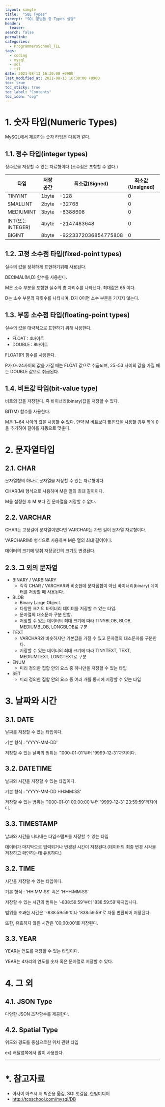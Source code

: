 ```yaml
---
layout: single
title:  "SQL Types"
excerpt: "SQL 문법들 중 Types 설명"
header:
  teaser: 
search: false
permalink:
categories: 
  - ProgrammersSchool_TIL
tags:
  - coding
  - mysql
  - sql
  - til
date: 2021-08-13 16:30:00 +0900
last_modified_at: 2021-08-13 16:30:00 +0900
toc: true
toc_sticky: true
toc_label: "Contents"
toc_icon: "cog"
---
```


# 1. 숫자 타입(Numeric Types)

MySQL에서 제공하는 숫자 타입은 다음과 같다.

## 1.1. 정수 타입(integer types)

정수값을 저장할 수 있는 자료형이다.(소수점은 포함할 수 없다.)

|타입|저장 공간|최소값(Signed)|최소값(Unsigned)|최대값(Signed)|최대값(Unsigned)|
|---|---|---|---|---|---|
|TINYINT|1byte|-128|0|127|255|
|SMALLINT|2byte|-32768|0|32767|65535|
|MEDIUMINT|3byte|-8388608|0|8388607|16777215|
|INT(또는 INTEGER)|4byte|-2147483648|0|2147483647|4294967295|
|BIGINT|8byte|-9223372036854775808|0|9223372036854775807|18446744073709551615|

## 1.2. 고정 소수점 타입(fixed-point types)

실수의 값을 정확하게 표현하기위해 사용된다.

DECIMAL(M,D) 함수를 사용한다.

M은 소수 부분을 포함한 실수의 총 자리수를 나타낸다. 최대값은 65 이다.

D는 소수 부분의 자릿수를 나타내며, D가 0이면 소수 부분을 가지지 않는다.


## 1.3. 부동 소수점 타입(floating-point types)

실수의 값을 대략적으로 표현하기 위해 사용한다.

- FLOAT : 4바이트
- DOUBLE : 8바이트

FLOAT(P) 함수를 사용한다.

P가 0~24사이의 값을 가질 때는 FLOAT 값으로 취급되며, 25~53 사이의 값을 가질 때는 DOUBLE 값으로 취급된다.

## 1.4. 비트값 타입(bit-value type)

비트의 값을 저장한다. 즉 바이너리(binary)값을 저장할 수 있다.

BIT(M) 함수를 사용한다.

M은 1~64 사이의 값을 사용할 수 있다. 만약 M 비트보다 짧은값을 사용할 경우 앞에 0을 추가하여 길이를 자동으로 맞춘다.

# 2. 문자열타입

## 2.1. CHAR

문자열형의 하나로 문자열을 저장할 수 있는 자료형이다.

CHAR(M) 형식으로 사용하며 M은 열의 최대 길이이다.

M을 설정한 후 M 보다 긴 문자열을 저장할 수 없다.

## 2.2. VARCHAR

CHAR는 고정길이 문자열이였다면 VARCHAR는 가변 길이 문자열 자료형이다.

VARCHAR(M) 형식으로 사용하며 M은 열의 최대 길이이다.

데이터의 크기에 맞춰 저장공간의 크기도 변경된다.

## 2.3. 그 외의 문자열

- BINARY / VARBINARY
  - 각각 CHAR / VARCHAR와 비슷한데 문자집합이 아닌 바이너리(binary) 데이터를 저장할 때 사용된다.
- BLOB
  - Binary Large Object. 
  - 다양한 크기의 바이너리 데이터를 저장할 수 있는 타입. 
  - 문자열의 대소문자 구분 안함.
  - 저장할 수 있는 데이터의 최대 크기에 따라 TINYBLOB, BLOB, MEDIUMBLOB, LONGBLOB로 구분
- TEXT
  - VARCHAR와 비슷하지만 기본값을 가질 수 있고 문자열의 대소문자를 구분한다.
  - 저장할 수 있는 데이터의 최대 크기에 따라 TINYTEXT, TEXT, MEDIUMTEXT, LONGTEXT로 구분
- ENUM
  - 미리 정의한 집합 안의 요소 중 하나만을 저장할 수 있는 타입
- SET
  - 미리 정의한 집합 안의 요소 중 여러 개를 동시에 저장할 수 있는 타입

# 3. 날짜와 시간

## 3.1. DATE

날짜를 저장할 수 있는 타입이다.

기본 형식 : 'YYYY-MM-DD'

저장할 수 있는 날짜의 범위는 '1000-01-01'부터 '9999-12-31'까지이다.

## 3.2. DATETIME

날짜와 시간을 저장할 수 있는 타입이다.

기본 형식 : 'YYYY-MM-DD HH:MM:SS'

저장할 수 있는 범위는 '1000-01-01 00:00:00'부터 '9999-12-31 23:59:59'까지이다.

## 3.3. TIMESTAMP

날짜와 시간을 나타내는 타임스탬프를 저장할 수 있는 타입

데이터가 마지막으로 입력되거나 변경된 시간이 저장된다.(데이터의 최종 변경 시각을 저장하고 확인하는데 유용하다.)

## 3.2. TIME

시간을 저장할 수 있는 타압이다.

기본 형식 : 'HH:MM:SS' 혹은 'HHH:MM:SS'

저장할 수 있는 시간의 범위는 '-838:59:59'부터 '838:59:59'까지입니다.

범위를 초과한 시간은 '-838:59:59'이나 '838:59:59'로 자동 변환되어 저장된다.

또한, 유효하지 않은 시간은 '00:00:00'로 저장된다.

## 3.3. YEAR

YEAR는 연도를 저장할 수 있는 타입이다.

YEAR는 4자리의 연도를 숫자 혹은 문자열로 저장할 수 있다. 

# 4. 그 외

## 4.1. JSON Type
다양한 JSON 조작함수를 제공한다.

## 4.2. Spatial Type
위도와 경도를 중심으로한 위치 관련 타입

ex) 배달앱쪽에서 많이 사용한다.

---

# *. 참고자료

- 아사이 아츠시 저 박준용 옮김, SQL첫걸음, 한빛미디어
- http://tcpschool.com/mysql/DB


